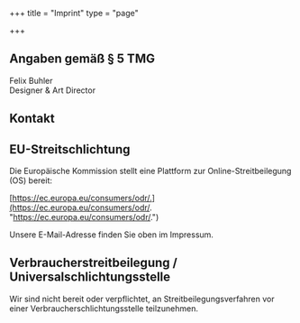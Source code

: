 +++
title = "Imprint"
type = "page"

+++
## Angaben gemäß § 5 TMG

Felix Buhler  
Designer & Art Director

## Kontakt

## EU-Streitschlichtung

Die Europäische Kommission stellt eine Plattform zur Online-Streitbeilegung (OS) bereit:

[https://ec.europa.eu/consumers/odr/.](https://ec.europa.eu/consumers/odr/. "https://ec.europa.eu/consumers/odr/.")

Unsere E-Mail-Adresse finden Sie oben im Impressum.

## Verbraucherstreitbeilegung / Universalschlichtungsstelle

Wir sind nicht bereit oder verpflichtet, an Streitbeilegungsverfahren vor einer Verbraucherschlichtungsstelle teilzunehmen.